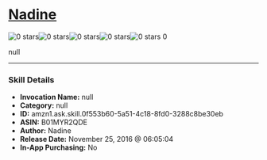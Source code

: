 # [Nadine](http://alexa.amazon.com/#skills/amzn1.ask.skill.0f553b60-5a51-4c18-8fd0-3288c8be30eb)
![0 stars](../../images/ic_star_border_black_18dp_1x.png)![0 stars](../../images/ic_star_border_black_18dp_1x.png)![0 stars](../../images/ic_star_border_black_18dp_1x.png)![0 stars](../../images/ic_star_border_black_18dp_1x.png)![0 stars](../../images/ic_star_border_black_18dp_1x.png) 0

null

***

### Skill Details

* **Invocation Name:** null
* **Category:** null
* **ID:** amzn1.ask.skill.0f553b60-5a51-4c18-8fd0-3288c8be30eb
* **ASIN:** B01MYR2QDE
* **Author:** Nadine
* **Release Date:** November 25, 2016 @ 06:05:04
* **In-App Purchasing:** No
